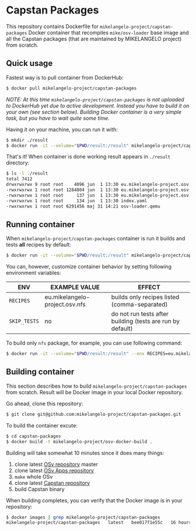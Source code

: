# Capstan Packages
This repository contains Dockerfile for `mikelangelo-project/capstan-packages` Docker container that
recompiles `mike/osv-loader` base image and all the Capstan packages (that are maintained by
MIKELANGELO project) from scratch.

## Quick usage
Fastest way is to pull container from DockerHub:
```bash
$ docker pull mikelangelo-project/capstan-packages
```
*NOTE: At this time `mikelangelo-project/capstan-packages` is not uploaded to DockerHub yet due to active
development. Instead you have to build it on your own (see section below). Building Docker container
is a very simple task, but you have to wait quite some time.*

Having it on your machine, you can run it with:
```bash
$ mkdir ./result
$ docker run -it --volume="$PWD/result:/result" mikelangelo-project/capstan-packages
```
That's it! When container is done working result appears in `./result` directory:
```bash
$ ls -l ./result
total 7412
drwxrwxrwx 9 root root    4096 jun  1 13:30 eu.mikelangelo-project.osv.bootstrap
-rwxrwxrwx 1 root root 1284804 jun  1 13:30 eu.mikelangelo-project.osv.bootstrap.mpm
-rwxrwxrwx 1 root root     137 jun  1 13:30 eu.mikelangelo-project.osv.bootstrap.yaml
-rwxrwxrwx 1 root root     134 jun  1 13:30 index.yaml
-rwxrwxrwx 1 root root 6291456 maj 31 14:21 osv-loader.qemu
```

## Running container
When `mikelangelo-project/capstan-packages` container is run it builds and tests **all** recipes by
default:
```bash
$ docker run -it --volume="$PWD/result:/result" mikelangelo-project/capstan-packages
```
You can, however, customize container behavior by setting following environment variables:

| ENV | EXAMPLE VALUE | EFFECT |
|-----|---------------|--------|
| `RECIPES` |  eu.mikelangelo-project.osv.nfs | builds only recipes listed (comma-separated) |
| `SKIP_TESTS` |  no | do not run tests after building (tests are run by default) |

To build only `nfs` package, for example, you can use following command:
```bash
$ docker run -it --volume="$PWD/result:/result" --env RECIPES=eu.mikelangelo-project.osv.nfs mikelangelo-project/capstan-packages
```

## Building container
This section describes how to build `mikelangelo-project/capstan-packages` from scratch. Result will
be Docker image in your local Docker repository.

Go ahead, clone this repository:
```bash
$ git clone git@github.com:mikelangelo-project/capstan-packages.git
```
To build the container excute:
```bash
$ cd capstan-packages
$ docker build -t mikelangelo-project/osv-docker-build .
```
Building will take somewhat 10 minutes since it does many things:

1. clone latest [OSv repository](https://github.com/cloudius-systems/osv) master
2. clone latest [OSv Apps repository](https://github.com/cloudius-systems/osv-apps)
3. `make` whole OSv
4. clone latest [Capstan repository](https://github.com/mikelangelo-project/capstan)
5. build Capstan binary

When building completes, you can verify that the Docker image is in your repository:
```bash
$ docker images | grep mikelangelo-project/capstan-packages
mikelangelo-project/capstan-packages   latest   bee017f1e55c   16 hours ago   2.82 GB
```
